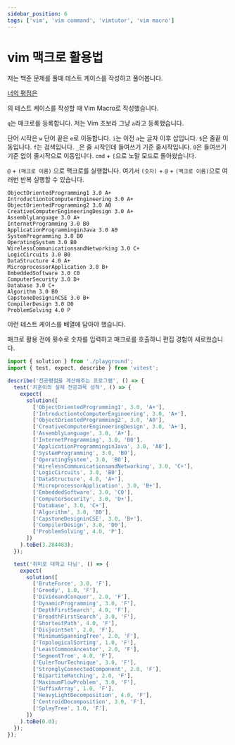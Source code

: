 ```yaml
---
sidebar_position: 6
tags: ['vim', 'vim command', 'vimtutor', 'vim macro']
---
```


# vim 맥크로 활용법

저는 백준 문제를 풀때 테스트 케이스를 작성하고 풀어봅니다.

[너의 평점은](https://www.acmicpc.net/problem/25206)

의 테스트 케이스를 작성할 때 Vim Macro로 작성했습니다.

`q`는 매크로를 등록합니다. 저는 Vim 초보라 그냥 `a`라고 등록했습니다.

단어 시작은 `w` 단어 끝은 `e`로 이동합니다. `i`는 이전 `a`는 글자 이후 삽입니다. `$`은 줄끝 이동입니다. `f`는 검색입니다. `_`은 줄 시작인데 들여쓰기 기준 줄시작입니다. `0`은 들여쓰기 기준 없이 줄시작으로 이동입니다. `cmd` + `[`으로 노말 모드로 돌아왔습니다.

`@` + `(매크로 이름)` 으로 맥크로를 실행합니다. 여기서 `(숫자)` + `@` + `(맥크로 이름)`으로 여러번 반복 실행할 수 있습니다.

```
ObjectOrientedProgramming1 3.0 A+
IntroductiontoComputerEngineering 3.0 A+
ObjectOrientedProgramming2 3.0 A0
CreativeComputerEngineeringDesign 3.0 A+
AssemblyLanguage 3.0 A+
InternetProgramming 3.0 B0
ApplicationProgramminginJava 3.0 A0
SystemProgramming 3.0 B0
OperatingSystem 3.0 B0
WirelessCommunicationsandNetworking 3.0 C+
LogicCircuits 3.0 B0
DataStructure 4.0 A+
MicroprocessorApplication 3.0 B+
EmbeddedSoftware 3.0 C0
ComputerSecurity 3.0 D+
Database 3.0 C+
Algorithm 3.0 B0
CapstoneDesigninCSE 3.0 B+
CompilerDesign 3.0 D0
ProblemSolving 4.0 P
```

이런 테스트 케이스를 배열에 담아야 했습니다.

매크로 활용 전에 횟수로 숫자를 입력하고 매크로를 호출하니 편집 경험이 새로웠습니다.

```js
import { solution } from './playground';
import { test, expect, describe } from 'vitest';

describe('전공평점을 계산해주는 프로그램', () => {
  test('치훈이의 실제 전공과목 성적', () => {
    expect(
      solution([
        ['ObjectOrientedProgramming1', 3.0, 'A+'],
        ['IntroductiontoComputerEngineering', 3.0, 'A+'],
        ['ObjectOrientedProgramming2', 3.0, 'A0'],
        ['CreativeComputerEngineeringDesign', 3.0, 'A+'],
        ['AssemblyLanguage', 3.0, 'A+'],
        ['InternetProgramming', 3.0, 'B0'],
        ['ApplicationProgramminginJava', 3.0, 'A0'],
        ['SystemProgramming', 3.0, 'B0'],
        ['OperatingSystem', 3.0, 'B0'],
        ['WirelessCommunicationsandNetworking', 3.0, 'C+'],
        ['LogicCircuits', 3.0, 'B0'],
        ['DataStructure', 4.0, 'A+'],
        ['MicroprocessorApplication', 3.0, 'B+'],
        ['EmbeddedSoftware', 3.0, 'C0'],
        ['ComputerSecurity', 3.0, 'D+'],
        ['Database', 3.0, 'C+'],
        ['Algorithm', 3.0, 'B0'],
        ['CapstoneDesigninCSE', 3.0, 'B+'],
        ['CompilerDesign', 3.0, 'D0'],
        ['ProblemSolving', 4.0, 'P'],
      ])
    ).toBe(3.284483);
  });

  test('취미로 대학교 다님', () => {
    expect(
      solution([
        ['BruteForce', 3.0, 'F'],
        ['Greedy', 1.0, 'F'],
        ['DivideandConquer', 2.0, 'F'],
        ['DynamicProgramming', 3.0, 'F'],
        ['DepthFirstSearch', 4.0, 'F'],
        ['BreadthFirstSearch', 3.0, 'F'],
        ['ShortestPath', 4.0, 'F'],
        ['DisjointSet', 2.0, 'F'],
        ['MinimumSpanningTree', 2.0, 'F'],
        ['TopologicalSorting', 1.0, 'F'],
        ['LeastCommonAncestor', 2.0, 'F'],
        ['SegmentTree', 4.0, 'F'],
        ['EulerTourTechnique', 3.0, 'F'],
        ['StronglyConnectedComponent', 2.0, 'F'],
        ['BipartiteMatching', 2.0, 'F'],
        ['MaximumFlowProblem', 3.0, 'F'],
        ['SuffixArray', 1.0, 'F'],
        ['HeavyLightDecomposition', 4.0, 'F'],
        ['CentroidDecomposition', 3.0, 'F'],
        ['SplayTree', 1.0, 'F'],
      ])
    ).toBe(0.0);
  });
});
```
